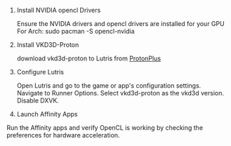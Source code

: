 1. Install NVIDIA opencl Drivers

    Ensure the NVIDIA drivers and opencl drivers are installed for your GPU
    For Arch:
    sudo pacman -S opencl-nvidia

2. Install VKD3D-Proton

    download vkd3d-proton to Lutris from [ProtonPlus](https://github.com/ProtonPlus/ProtonPlus)


3. Configure Lutris

    Open Lutris and go to the game or app's configuration settings.
    Navigate to Runner Options.
    Select vkd3d-proton as the vkd3d version.
    Disable DXVK.

4. Launch Affinity Apps

Run the Affinity apps and verify OpenCL is working by checking the preferences for hardware acceleration.
